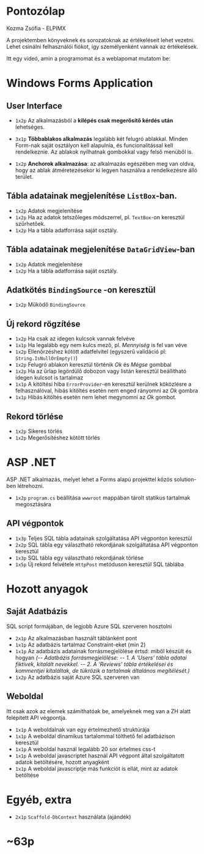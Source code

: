 # Pontozólap

Kozma Zsófia - ELPIMX

A projektemben könyveknek és sorozatoknak az értékeléseit lehet vezetni. Lehet csinálni felhasználói fiókot, így személyenként vannak az értékelések. 

Itt egy videó, amin a programomat és a weblapomat mutatom be: 


# Windows Forms Application

## User Interface

-   `1x2p`  Az alkalmazásból a  **kilépés csak megerősítő kérdés után**  lehetséges.
    
-   `3x1p`  **Többablakos alkalmazás**  legalább két felugró ablakkal. Minden Form-nak saját osztályon kell alapulnia, és funcionalitással kell rendelkeznie. Az ablakok nyílhatnak gombokkal vagy felső menüből is.
    
-   `1x2p`  **Anchorok alkalmazása**: az alkalmazás egészében meg van oldva, hogy az ablak átméretezésekor ki legyen használva a rendelkezésre álló terület.
    

## Tábla adatainak megjelenítése  `ListBox`-ban.

-   `1x2p`  Adatok megjelenítése
-   `1x2p`  Ha az adatok tetszőleges módszerrel, pl.  `TextBox`-on keresztül szűrhetőek.
-   `1x2p`  Ha a tábla adatforrása saját osztály.

## Tábla adatainak megjelenítése  `DataGridView`-ban

-   `1x2p`  Adatok megjelenítése
-   `1x2p`  Ha a tábla adatforrása saját osztály.

## Adatkötés  `BindingSource`  -on keresztül

-   `1x2p`  Működő  `BindingSource`

## Új rekord rögzítése

-   `1x2p`  Ha csak az idegen kulcsok vannak felvéve
-   `1x1p`  Ha legalább egy nem kulcs mező, pl.  _Mennyiség_  is fel van véve
-   `1x2p`  Ellenőrzéshez kötött adatfelvitel (egyszerű validáció pl:  `String.IsNullOrEmpty()`)
-   `1x2p`  Felugró ablakon keresztül történik  _Ok_  és  _Mégse_  gombbal
-   `1x2p`  Ha az űrlap legördülő dobozon vagy listán keresztül beállítható idegen kulcsot is tartalmaz
-   `1x1p`  A kitöltési hiba  `ErrorProvider`-en keresztül kerülnek köközlésre a felhasználóval, hibás kitöltés esetén nem enged rányomni az  _Ok_  gombra
-   `1x1p`  Hibás kitöltés esetén nem lehet megynomni az  _Ok_  gombot.

## Rekord törlése

-   `1x2p`  Sikeres törlés
-   `1x2p`  Megerősítéshez kötött törlés


# ASP .NET

ASP .NET alkalmazás, melyet lehet a Forms alapú projekttel közös solution-ben létrehozni.

-   `1x2p`  `program.cs`  beállítása  `wwwroot`  mappában tárolt statikus tartalmak megosztására

## API végpontok

-   `1x3p`  Teljes SQL tábla adatainak szolgáltatása API végponton keresztül
-   `2x2p`  SQL tábla egy választható rekordjának szolgáltatása API végponton keresztül
-   `1x3p`  SQL tábla egy választható rekordjának törlése
-   `1x5p`  Új rekord felvétele  `HttpPost`  metóduson keresztül SQL táblába

# Hozott anyagok

## Saját Adatbázis

SQL script formájában, de legjobb Azure SQL szerveren hosztolni

-   `2x1p`  Az alkalmazásban használt táblánként pont
-   `1x1p`  Az adatbázis tartalmaz Constraint-eket (min 2)
-   `1x1p`  Az adatbázis adatainak forrásmegjelölése értsd: miből készült és hogyan
*(-- Adatbázis forrásmegjelölése:
-- 1. A 'Users' tábla adatai fiktívek, kitalált nevekkel.
-- 2. A 'Reviews' tábla értékelései és kommentjei kitaláltak, de tükrözik a tartalmak általános megítélését.)*
-   `1x2p`  Az adatbázis saját Azure SQL szerveren van

## Weboldal

Itt csak azok az elemek számíthatóak be, amelyeknek meg van a ZH alatt felépített API végpontja.

-   `1x1p`  A weboldalnak van egy értelmezhető struktúrája
-   `1x1p`  A weboldal dinamikus tartalommal tölthető fel adatbázison keresztül
-   `1x1p`  A weboldal használ legalább 20 sor értelmes css-t
-   `1x1p`  A weboldal javascriptet használ API végpont által szolgáltatott adatok betöltésére, hozott anyagként
-   `1x1p`  A weboldal javascriptje más funkciót is ellát, mint az adatok betöltése

# Egyéb,  extra

-   `2x1p`  `Scaffold-DbContext`  használata (ajándék)

# ~63p

